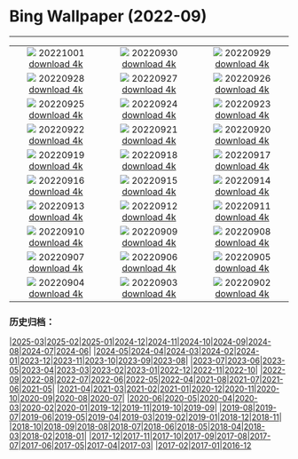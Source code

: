 # Bing Wallpaper (2022-09)
**************
| | | |
| :----: | :----: | :----: |
| ![](https://www.bing.com/th?id=OHR.NationalDay2022_ZH-CN3861603311_1920x1080.jpg) 20221001 [download 4k](https://www.bing.com/th?id=OHR.NationalDay2022_ZH-CN3861603311_UHD.jpg) | ![](https://www.bing.com/th?id=OHR.EubalaenaAustralis_ZH-CN3366455170_1920x1080.jpg) 20220930 [download 4k](https://www.bing.com/th?id=OHR.EubalaenaAustralis_ZH-CN3366455170_UHD.jpg) | ![](https://www.bing.com/th?id=OHR.JohnstonWater_ZH-CN3121890365_1920x1080.jpg) 20220929 [download 4k](https://www.bing.com/th?id=OHR.JohnstonWater_ZH-CN3121890365_UHD.jpg) |
| ![](https://www.bing.com/th?id=OHR.FosterCoveredBridge_ZH-CN2672988563_1920x1080.jpg) 20220928 [download 4k](https://www.bing.com/th?id=OHR.FosterCoveredBridge_ZH-CN2672988563_UHD.jpg) | ![](https://www.bing.com/th?id=OHR.YellowstoneUGB_ZH-CN2518690319_1920x1080.jpg) 20220927 [download 4k](https://www.bing.com/th?id=OHR.YellowstoneUGB_ZH-CN2518690319_UHD.jpg) | ![](https://www.bing.com/th?id=OHR.SusitnaRiver_ZH-CN2317772890_1920x1080.jpg) 20220926 [download 4k](https://www.bing.com/th?id=OHR.SusitnaRiver_ZH-CN2317772890_UHD.jpg) |
| ![](https://www.bing.com/th?id=OHR.AmazonMangroves_ZH-CN2154443859_1920x1080.jpg) 20220925 [download 4k](https://www.bing.com/th?id=OHR.AmazonMangroves_ZH-CN2154443859_UHD.jpg) | ![](https://www.bing.com/th?id=OHR.DarkSkyAcadia_ZH-CN1827511700_1920x1080.jpg) 20220924 [download 4k](https://www.bing.com/th?id=OHR.DarkSkyAcadia_ZH-CN1827511700_UHD.jpg) | ![](https://www.bing.com/th?id=OHR.LastDollarRoad_ZH-CN1462265798_1920x1080.jpg) 20220923 [download 4k](https://www.bing.com/th?id=OHR.LastDollarRoad_ZH-CN1462265798_UHD.jpg) |
| ![](https://www.bing.com/th?id=OHR.SpringPoint_ZH-CN6445792697_1920x1080.jpg) 20220922 [download 4k](https://www.bing.com/th?id=OHR.SpringPoint_ZH-CN6445792697_UHD.jpg) | ![](https://www.bing.com/th?id=OHR.SyltNordseeHoernum_ZH-CN6316415332_1920x1080.jpg) 20220921 [download 4k](https://www.bing.com/th?id=OHR.SyltNordseeHoernum_ZH-CN6316415332_UHD.jpg) | ![](https://www.bing.com/th?id=OHR.SitkaOtters_ZH-CN4715326633_1920x1080.jpg) 20220920 [download 4k](https://www.bing.com/th?id=OHR.SitkaOtters_ZH-CN4715326633_UHD.jpg) |
| ![](https://www.bing.com/th?id=OHR.SanMartinoVillage_ZH-CN4623104087_1920x1080.jpg) 20220919 [download 4k](https://www.bing.com/th?id=OHR.SanMartinoVillage_ZH-CN4623104087_UHD.jpg) | ![](https://www.bing.com/th?id=OHR.EmeraldYoho_ZH-CN4524610330_1920x1080.jpg) 20220918 [download 4k](https://www.bing.com/th?id=OHR.EmeraldYoho_ZH-CN4524610330_UHD.jpg) | ![](https://www.bing.com/th?id=OHR.BlackpoolBeach_ZH-CN2646268897_1920x1080.jpg) 20220917 [download 4k](https://www.bing.com/th?id=OHR.BlackpoolBeach_ZH-CN2646268897_UHD.jpg) |
| ![](https://www.bing.com/th?id=OHR.PianePuma_ZH-CN1482049046_1920x1080.jpg) 20220916 [download 4k](https://www.bing.com/th?id=OHR.PianePuma_ZH-CN1482049046_UHD.jpg) | ![](https://www.bing.com/th?id=OHR.PyreneesPark_ZH-CN1341030921_1920x1080.jpg) 20220915 [download 4k](https://www.bing.com/th?id=OHR.PyreneesPark_ZH-CN1341030921_UHD.jpg) | ![](https://www.bing.com/th?id=OHR.MarbleCanyon_ZH-CN1066862981_1920x1080.jpg) 20220914 [download 4k](https://www.bing.com/th?id=OHR.MarbleCanyon_ZH-CN1066862981_UHD.jpg) |
| ![](https://www.bing.com/th?id=OHR.GSDNPest_ZH-CN0818304791_1920x1080.jpg) 20220913 [download 4k](https://www.bing.com/th?id=OHR.GSDNPest_ZH-CN0818304791_UHD.jpg) | ![](https://www.bing.com/th?id=OHR.Aracari_ZH-CN0383753817_1920x1080.jpg) 20220912 [download 4k](https://www.bing.com/th?id=OHR.Aracari_ZH-CN0383753817_UHD.jpg) | ![](https://www.bing.com/th?id=OHR.KeralaIndia_ZH-CN0125201857_1920x1080.jpg) 20220911 [download 4k](https://www.bing.com/th?id=OHR.KeralaIndia_ZH-CN0125201857_UHD.jpg) |
| ![](https://www.bing.com/th?id=OHR.MidAutumn2022_ZH-CN9825550508_1920x1080.jpg) 20220910 [download 4k](https://www.bing.com/th?id=OHR.MidAutumn2022_ZH-CN9825550508_UHD.jpg) | ![](https://www.bing.com/th?id=OHR.BHNMBelize_ZH-CN9422261941_1920x1080.jpg) 20220909 [download 4k](https://www.bing.com/th?id=OHR.BHNMBelize_ZH-CN9422261941_UHD.jpg) | ![](https://www.bing.com/th?id=OHR.CircumnavigationAnni_ZH-CN6835512993_1920x1080.jpg) 20220908 [download 4k](https://www.bing.com/th?id=OHR.CircumnavigationAnni_ZH-CN6835512993_UHD.jpg) |
| ![](https://www.bing.com/th?id=OHR.TheNeedles_ZH-CN6578835963_1920x1080.jpg) 20220907 [download 4k](https://www.bing.com/th?id=OHR.TheNeedles_ZH-CN6578835963_UHD.jpg) | ![](https://www.bing.com/th?id=OHR.SquirrelMushroom_ZH-CN2854383605_1920x1080.jpg) 20220906 [download 4k](https://www.bing.com/th?id=OHR.SquirrelMushroom_ZH-CN2854383605_UHD.jpg) | ![](https://www.bing.com/th?id=OHR.TaigaRoad_ZH-CN2567537158_1920x1080.jpg) 20220905 [download 4k](https://www.bing.com/th?id=OHR.TaigaRoad_ZH-CN2567537158_UHD.jpg) |
| ![](https://www.bing.com/th?id=OHR.ArambolBeach_ZH-CN2149857876_1920x1080.jpg) 20220904 [download 4k](https://www.bing.com/th?id=OHR.ArambolBeach_ZH-CN2149857876_UHD.jpg) | ![](https://www.bing.com/th?id=OHR.MalaysiaTwinTowers_ZH-CN1989513449_1920x1080.jpg) 20220903 [download 4k](https://www.bing.com/th?id=OHR.MalaysiaTwinTowers_ZH-CN1989513449_UHD.jpg) | ![](https://www.bing.com/th?id=OHR.SeitanLimania_ZH-CN3831790369_1920x1080.jpg) 20220902 [download 4k](https://www.bing.com/th?id=OHR.SeitanLimania_ZH-CN3831790369_UHD.jpg) |

### 历史归档：

|[2025-03](/2025-03/2025-03.md)|[2025-02](/2025-02/2025-02.md)|[2025-01](/2025-01/2025-01.md)|[2024-12](/2024-12/2024-12.md)|[2024-11](/2024-11/2024-11.md)|[2024-10](/2024-10/2024-10.md)|[2024-09](/2024-09/2024-09.md)|[2024-08](/2024-08/2024-08.md)|[2024-07](/2024-07/2024-07.md)|[2024-06](/2024-06/2024-06.md)|
|[2024-05](/2024-05/2024-05.md)|[2024-04](/2024-04/2024-04.md)|[2024-03](/2024-03/2024-03.md)|[2024-02](/2024-02/2024-02.md)|[2024-01](/2024-01/2024-01.md)|[2023-12](/2023-12/2023-12.md)|[2023-11](/2023-11/2023-11.md)|[2023-10](/2023-10/2023-10.md)|[2023-09](/2023-09/2023-09.md)|[2023-08](/2023-08/2023-08.md)|
|[2023-07](/2023-07/2023-07.md)|[2023-06](/2023-06/2023-06.md)|[2023-05](/2023-05/2023-05.md)|[2023-04](/2023-04/2023-04.md)|[2023-03](/2023-03/2023-03.md)|[2023-02](/2023-02/2023-02.md)|[2023-01](/2023-01/2023-01.md)|[2022-12](/2022-12/2022-12.md)|[2022-11](/2022-11/2022-11.md)|[2022-10](/2022-10/2022-10.md)|
|[2022-09](/2022-09/2022-09.md)|[2022-08](/2022-08/2022-08.md)|[2022-07](/2022-07/2022-07.md)|[2022-06](/2022-06/2022-06.md)|[2022-05](/2022-05/2022-05.md)|[2022-04](/2022-04/2022-04.md)|[2021-08](/2021-08/2021-08.md)|[2021-07](/2021-07/2021-07.md)|[2021-06](/2021-06/2021-06.md)|[2021-05](/2021-05/2021-05.md)|
|[2021-04](/2021-04/2021-04.md)|[2021-03](/2021-03/2021-03.md)|[2021-02](/2021-02/2021-02.md)|[2021-01](/2021-01/2021-01.md)|[2020-12](/2020-12/2020-12.md)|[2020-11](/2020-11/2020-11.md)|[2020-10](/2020-10/2020-10.md)|[2020-09](/2020-09/2020-09.md)|[2020-08](/2020-08/2020-08.md)|[2020-07](/2020-07/2020-07.md)|
|[2020-06](/2020-06/2020-06.md)|[2020-05](/2020-05/2020-05.md)|[2020-04](/2020-04/2020-04.md)|[2020-03](/2020-03/2020-03.md)|[2020-02](/2020-02/2020-02.md)|[2020-01](/2020-01/2020-01.md)|[2019-12](/2019-12/2019-12.md)|[2019-11](/2019-11/2019-11.md)|[2019-10](/2019-10/2019-10.md)|[2019-09](/2019-09/2019-09.md)|
|[2019-08](/2019-08/2019-08.md)|[2019-07](/2019-07/2019-07.md)|[2019-06](/2019-06/2019-06.md)|[2019-05](/2019-05/2019-05.md)|[2019-04](/2019-04/2019-04.md)|[2019-03](/2019-03/2019-03.md)|[2019-02](/2019-02/2019-02.md)|[2019-01](/2019-01/2019-01.md)|[2018-12](/2018-12/2018-12.md)|[2018-11](/2018-11/2018-11.md)|
|[2018-10](/2018-10/2018-10.md)|[2018-09](/2018-09/2018-09.md)|[2018-08](/2018-08/2018-08.md)|[2018-07](/2018-07/2018-07.md)|[2018-06](/2018-06/2018-06.md)|[2018-05](/2018-05/2018-05.md)|[2018-04](/2018-04/2018-04.md)|[2018-03](/2018-03/2018-03.md)|[2018-02](/2018-02/2018-02.md)|[2018-01](/2018-01/2018-01.md)|
|[2017-12](/2017-12/2017-12.md)|[2017-11](/2017-11/2017-11.md)|[2017-10](/2017-10/2017-10.md)|[2017-09](/2017-09/2017-09.md)|[2017-08](/2017-08/2017-08.md)|[2017-07](/2017-07/2017-07.md)|[2017-06](/2017-06/2017-06.md)|[2017-05](/2017-05/2017-05.md)|[2017-04](/2017-04/2017-04.md)|[2017-03](/2017-03/2017-03.md)|
|[2017-02](/2017-02/2017-02.md)|[2017-01](/2017-01/2017-01.md)|[2016-12](/2016-12/2016-12.md)